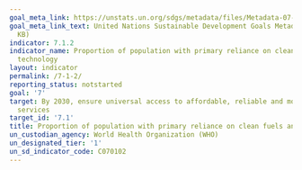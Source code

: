 ```yaml
---
goal_meta_link: https://unstats.un.org/sdgs/metadata/files/Metadata-07-01-02.pdf
goal_meta_link_text: United Nations Sustainable Development Goals Metadata (PDF 232
  KB)
indicator: 7.1.2
indicator_name: Proportion of population with primary reliance on clean fuels and
  technology
layout: indicator
permalink: /7-1-2/
reporting_status: notstarted
goal: '7'
target: By 2030, ensure universal access to affordable, reliable and modern energy
  services
target_id: '7.1'
title: Proportion of population with primary reliance on clean fuels and technology
un_custodian_agency: World Health Organization (WHO)
un_designated_tier: '1'
un_sd_indicator_code: C070102
---
```

